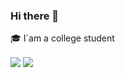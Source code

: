 ### Hi there 👋

<!--
**albertliu310/albertliu310** is a ✨ _special_ ✨ repository because its `README.md` (this file) appears on your GitHub profile.

Here are some ideas to get you started:

- 🔭 I’m currently working on ...
- 🌱 I’m currently learning ...
- 👯 I’m looking to collaborate on ...
- 🤔 I’m looking for help with ...
- 💬 Ask me about ...
- 📫 How to reach me: ...
- 😄 Pronouns: ...
- ⚡ Fun fact: ...
-->

🎓 I`am a college student 



<p>
<img align="center" src="https://github-readme-stats.vercel.app/api?username=IsAlbertLiu&show_icons=true&theme=tokyonight&line_height=21"  />
<img align="center" src="https://github-readme-stats.vercel.app/api/top-langs/?username=IsAlbertLiu&hide_langs_below=1&theme=default&line_height=27&layout=compact" />
  <br>

</p>
